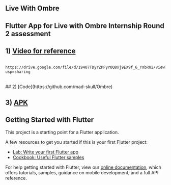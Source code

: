 ## Live With Ombre

## Flutter App for Live with Ombre Internship Round 2 assessment <br>
 
 ## 1) [Video for reference](https://github.com/mad-skull/Ombre/blob/main/Video.webm) <br>
       https://drive.google.com/file/d/19407TDyrZPFyrOQ8xj9EX9f_6_YXbRn2/view?usp=sharing
 <br>
 ## 2) [Code](https://github.com/mad-skull/Ombre) <br>
 
 ## 3) [APK](https://github.com/mad-skull/Ombre/tree/main/build/app/outputs/flutter-apk) <br>









## Getting Started with Flutter

This project is a starting point for a Flutter application.

A few resources to get you started if this is your first Flutter project:

- [Lab: Write your first Flutter app](https://flutter.dev/docs/get-started/codelab)
- [Cookbook: Useful Flutter samples](https://flutter.dev/docs/cookbook)

For help getting started with Flutter, view our
[online documentation](https://flutter.dev/docs), which offers tutorials,
samples, guidance on mobile development, and a full API reference.
